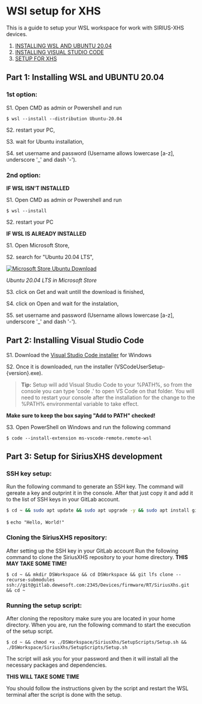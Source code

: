 # WSl setup for XHS
This is a guide to setup your WSL workspace for work with SIRIUS-XHS devices. 
1. [INSTALLING WSL AND UBUNTU 20.04](#part-1-installing-wsl-and-ubuntu-2004)
2. [INSTALLING VISUAL STUDIO CODE](#part-2-installing-visual-studio-code)
3. [SETUP FOR XHS](#part-3-setup-for-siriusxhs-development)

## Part 1: Installing WSL and UBUNTU 20.04

### **1st option:**
S1. Open CMD as admin or Powershell and run 
```console
$ wsl --install --distribution Ubuntu-20.04
```

S2. restart your PC,

S3. wait for Ubuntu installation,

S4. set username and password (Username allows lowercase [a-z], underscore '_' and dash '-').

### **2nd option:**

**IF WSL ISN'T INSTALLED**

S1. Open CMD as admin or Powershell and run 
```console
$ wsl --install
```

S2. restart your PC

**IF WSL IS ALREADY INSTALLED**

S1. Open Microsoft Store,

S2. search for "Ubuntu 20.04 LTS",

[![Microsoft Store Ubuntu Download](./SetupScripts/MicrosoftStoreUbunut.png "Microsoft Store Ubuntu Download")](https://www.microsoft.com/store/productId/9MTTCL66CPXJ?ocid=pdpshare)

*Ubuntu 20.04 LTS in Microsoft Store*

S3. click on Get and wait untill the download is finished,

S4. click on Open and wait for the instalation,

S5. set username and password (Username allows lowercase [a-z], underscore '_' and dash '-').

## Part 2: Installing Visual Studio Code

S1. Download the 
<a href="https://go.microsoft.com/fwlink/?LinkID=534107" class="external-link" target="_blank">Visual Studio Code installer</a>
for Windows

S2. Once it is downloaded, run the installer (VSCodeUserSetup-{version}.exe).

> **Tip:** Setup will add Visual Studio Code to your %PATH%, so from the console you can type 'code .' to open VS Code on that folder. You will need to restart your console after the installation for the change to the %PATH% environmental variable to take effect.

**Make sure to keep the box saying "Add to PATH" checked!**

S3. Open PowerShell on Windows and run the following command
```console
$ code --install-extension ms-vscode-remote.remote-wsl
```

## Part 3: Setup for SiriusXHS development

### **SSH key setup:**

Run the following command to generate an SSH key. The command will gereate a key and outprint it in the console. After that just copy it and add it to the list of SSH keys in your GitLab account.  
```sh
$ cd ~ && sudo apt update && sudo apt upgrade -y && sudo apt install git && sudo apt install git-lfs && ssh-keygen && ssh-agent -s && sudo chmod 600 ~/.ssh/id_rsa && sudo chmod 600 ~/.ssh/id_rsa.pub && clear && cat ~/.ssh/id_rsa.pub
```

<p><code>$</code> <code>echo "Hello, World!"</code></p>

### **Cloning the SiriusXHS repository:**

After setting up the SSH key in your GitLab account Run the following command to clone the SiriusXHS repository to your home directory. **THIS MAY TAKE SOME TIME!**
```console
$ cd ~ && mkdir DSWorkspace && cd DSWorkspace && git lfs clone --recurse-submodules ssh://git@gitlab.dewesoft.com:2345/Devices/firmware/RT/SiriusXhs.git && cd ~
```

### **Running the setup script:**

After cloning the repository make sure you are located in your home directory. When you are, run the following command to start the execution of the setup script.
```console
$ cd ~ && chmod +x ./DSWorkspace/SiriusXhs/SetupScripts/Setup.sh && ./DSWorkspace/SiriusXhs/SetupScripts/Setup.sh
```

The script will ask you for your password and then it will install all the necessary packages and dependencies.

**THIS WILL TAKE SOME TIME**

You should follow the instructions given by the script and restart the WSL terminal after the script is done with the setup.
